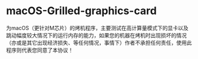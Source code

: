 # macOS-Grilled-graphics-card
为macOS（更针对M芯片）的烤机程序，主要测试在高计算量模式下的显卡以及跳动幅度较大情况下的运行内存的能力，如果您的机器在烤机时出现损坏的情况（亦或是其它出现经济损失、等任何情况，事情下）作者不承担任何责任，使用此程序则代表您同意了本协议！
